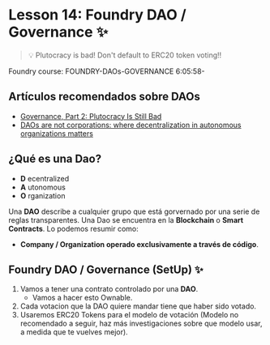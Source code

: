 # Lesson 14: Foundry DAO / Governance ✨
> 💡 Plutocracy is bad! Don't default to ERC20 token voting!!

Foundry course: FOUNDRY-DAOs-GOVERNANCE
6:05:58-
## Artículos recomendados sobre DAOs
- [Governance, Part 2: Plutocracy Is Still Bad](https://vitalik.ca/general/2018/03/28/plutocracy.html)
- [DAOs are not corporations: where decentralization in autonomous organizations matters](https://vitalik.ca/general/2022/09/20/daos.html)

## ¿Qué es una Dao?
- **D** ecentralized
- **A** utonomous
- **O** rganization

Una **DAO** describe a cualquier grupo que está gorvernado por una serie de reglas transparentes. Una Dao se encuentra en la **Blockchain** o **Smart Contracts**. Lo podemos resumir como: 
- **Company / Organization operado exclusivamente a través de código**.

## Foundry DAO / Governance (SetUp) ✨
1. Vamos a tener una contrato controlado por una **DAO**.
   - Vamos a hacer esto Ownable.
2. Cada votacion que la DAO quiere mandar tiene que haber sido votado.
3. Usaremos ERC20 Tokens para el modelo de votación (Modelo no recomendado a seguir, haz más investigaciones sobre que modelo usar, a medida que te vuelves mejor).